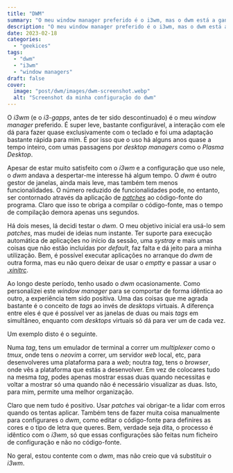 ```yaml
---
title: "DWM"
summary: "O meu window manager preferido é o i3wm, mas o dwm está a ganhar terreno."
description: "O meu window manager preferido é o i3wm, mas o dwm está a ganhar terreno."
date: 2023-02-18
categories:
  - "geekices"
tags:
  - "dwm"
  - "i3wm"
  - "window managers"
draft: false
cover:
  image: "post/dwm/images/dwm-screenshot.webp"
  alt: "Screenshot da minha configuração do dwm"
---
```


O _i3wm_ (e o _i3-gapps_, antes de ter sido descontinuado) é o meu _window manager_ preferido. É super leve, bastante configurável, a interação com ele dá para fazer quase exclusivamente com o teclado e foi uma adaptação bastante rápida para mim. É por isso que o uso há alguns anos quase a tempo inteiro, com umas passagens por _desktop managers_ como o _Plasma Desktop_.

Apesar de estar muito satisfeito com o _i3wm_ e a configuração que uso nele, o _dwm_ andava a despertar-me interesse há algum tempo. O _dwm_ é outro gestor de janelas, ainda mais leve, mas também tem menos funcionalidades. O número reduzido de funcionalidades pode, no entanto, ser contornado através da aplicação de [_patches_](https://dwm.suckless.org/patches/) ao código-fonte do programa. Claro que isso te obriga a compilar o código-fonte, mas o tempo de compilação demora apenas uns segundos.

Há dois meses, lá decidi testar o _dwm_. O meu objetivo inicial era usá-lo sem _patches_, mas mudei de ideias num instante. Ter suporte para execução automática de aplicações no início da sessão, uma _systray_ e mais umas coisas que não estão incluídas por _default_, faz falta e dá jeito para a minha utilização. Bem, é possível executar aplicações no arranque do _dwm_ de outra forma, mas eu não quero deixar de usar o _emptty_ e passar a usar o [_.xinitrc_](https://wiki.archlinux.org/title/Xinit).

Ao longo deste período, tenho usado o _dwm_ ocasionamente. Como personalizei este _window manager_ para se comportar de forma idêntica ao outro, a experiência tem sido positiva. Uma das coisas que me agrada bastante é o conceito de _tags_ ao invés de _desktops_ virtuais. A diferença entre eles é que é possível ver as janelas de duas ou mais _tags_ em simultâneo, enquanto com _desktops_ virtuais só dá para ver um de cada vez.

Um exemplo disto é o seguinte.

Numa _tag_, tens um emulador de terminal a correr um _multiplexer_ como o _tmux_, onde tens o _neovim_ a correr, um servidor _web_ local, etc, para desenvolveres uma plataforma para a _web_; noutra _tag_, tens o _browser_, onde vês a plataforma que estás a desenvolver. Em vez de colocares tudo na mesma _tag_, podes apenas mostrar essas duas quando necessitas e voltar a mostrar só uma quando não é necessário visualizar as duas. Isto, para mim, permite uma melhor organização.

Claro que nem tudo é positivo. Usar _patches_ vai obrigar-te a lidar com erros quando os tentas aplicar. Também tens de fazer muita coisa manualmente para configurares o _dwm_, como editar o código-fonte para definires as cores e o tipo de letra que queres. Bem, verdade seja dita, o processo é idêntico com o _i3wm_, só que essas configurações são feitas num ficheiro de configuração e não no código-fonte.

No geral, estou contente com o _dwm_, mas não creio que vá substituir o _i3wm_.

